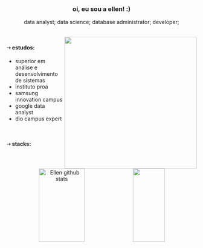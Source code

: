 <h3 align="center"> oi, eu sou a ellen! :) </h3>
<p align="center"> data analyst; data science; database administrator; developer; </p>

<br>

<img align="right" width="350px" src="https://i.pinimg.com/736x/a7/1a/86/a71a869ffd85dd397cfb177d0765fea5.jpg"/>
<div align="left">
    <h4> ➝ estudos: </h4>
        <ul>
            <li> superior em análise e desenvolvimento de sistemas </li>
            <li> instituto proa </li>
            <li> samsung innovation campus </li>
            <li> google data analyst </li>
            <li> dio campus expert </li>
        </ul>
</div>

<br>

<h4> ➝ stacks: </h4>
    <div align="center">  
        <img width="49%" height="195px" src="https://github-readme-stats.vercel.app/api?username=ellensteixeira&show_icons=true&count_private=true&hide_border=true&title_color=f0ebd8&icon_color=3e5c76&text_color=f0ebd8&bg_color=0d1117" alt="Ellen github stats" /> 
        <img width="41%" height="195px" src="https://github-readme-stats.vercel.app/api/top-langs/?username=ellensteixeira&layout=compact&hide_border=true&title_color=f0ebd8&text_color=f0ebd8&bg_color=0d1117" />
    </div>
